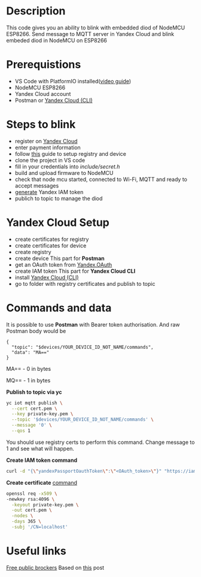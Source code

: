 # Description
This code gives you an ability to blink with embedded diod of NodeMCU ESP8266. Send message to MQTT server in Yandex Cloud and blink embeded diod in NodeMCU on ESP8266

# Prerequistions
- VS Code with PlatformIO installed([video guide](https://youtu.be/AXLhvjKyWWM))
- NodeMCU ESP8266
- Yandex Cloud account
- Postman or [Yandex Cloud (CLI)](https://cloud.yandex.ru/en/docs/cli/quickstart)

# Steps to blink
- register on [Yandex Cloud](https://cloud.yandex.com/)
- enter payment information
- follow [this](https://cloud.yandex.ru/en/docs/iot-core/quickstart) guide to setup registry and device
- clone the project in VS code
- fill in your credentials into _include/secret.h_
- build and upload firmware to NodeMCU
- check that node mcu started, connected to Wi-Fi, MQTT and ready to accept messages
- [generate](https://cloud.yandex.com/en-ru/docs/iam/operations/iam-token/create) Yandex IAM token
- publich to topic to manage the diod

# Yandex Cloud Setup
- create certificates for registry
- create certificates for device
- create registry
- create device
  This part for **Postman**
- get an OAuth token from [Yandex.OAuth](https://cloud.yandex.com/en-ru/docs/iam/operations/iam-token/create#api_1)
- create IAM token
  This part for **Yandex Cloud CLI**
- install [Yandex Cloud (CLI)](https://cloud.yandex.ru/en/docs/cli/quickstart)
- go to folder with registry certificates and publish to topic

# Commands and data
It is possible to use **Postman** with Bearer token authorisation. And raw Postman body would be
```
{
  "topic": "$devices/YOUR_DEVICE_ID_NOT_NAME/commands",
  "data": "MA=="
}
```

MA== - 0 in bytes

MQ== - 1 in bytes

**Publish to topic via yc**
```bash
yc iot mqtt publish \
  --cert cert.pem \
  --key private-key.pem \
  --topic '$devices/YOUR_DEVICE_ID_NOT_NAME/commands' \
  --message '0' \
  --qos 1
```
You should use registry certs to perform this command. Change message to 1 and see what will happen.

**Create IAM token command**
```bash
curl -d "{\"yandexPassportOauthToken\":\"<OAuth_token>\"}" "https://iam.api.cloud.yandex.net/iam/v1/tokens"
```

**Create certificate** [command](https://cloud.yandex.ru/en/docs/iot-core/quickstart#create-ca)
```bash
openssl req -x509 \
-newkey rsa:4096 \
  -keyout private-key.pem \
  -out cert.pem \
  -nodes \
  -days 365 \
  -subj '/CN=localhost'
```
# Useful links
[Free public brockers](https://github.com/mqtt/mqtt.org/wiki/public_brokers)
Based on [this](https://projectalt.ru/publ/arduino_esp8266_i_esp32/programmirovanie/prostoe_podkljuchenie_esp8266_k_jandeks_alise/11-1-0-32) post
